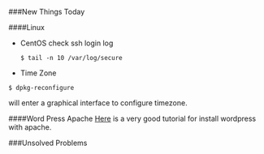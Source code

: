 ###New Things Today

####Linux
* CentOS check ssh login log
	```
	$ tail -n 10 /var/log/secure
	```
* Time Zone
 ```
 $ dpkg-reconfigure
 ```
 will enter a graphical interface to configure timezone.

####Word Press Apache
 [Here](https://www.digitalocean.com/community/tutorials/how-to-install-wordpress-on-ubuntu-14-04) is a very good tutorial for install wordpress with apache.

###Unsolved Problems